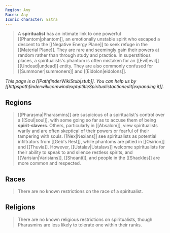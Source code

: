```yaml
---
Region: Any
Races: Any
Iconic character: Estra
---
```


> A **spiritualist** has an intimate link to one powerful [[Phantom|phantom]], an emotionally unstable spirit who escaped a descent to the [[Negative Energy Plane]] to seek refuge in the [[Material Plane]]. They are rare and seemingly gain their powers at random rather than through study and practice. In superstitious places, a spiritualists's phantom is often mistaken for an [[Evil|evil]] [[Undead|undead]] entity. They are also commonly confused for [[Summoner|summoners]] and [[Eidolon|eidolons]].



*This page is a [[PathfinderWikiStub|stub]]. You can help us by [[httpspathfinderwikicomwindexphptitleSpiritualistactionedit|expanding it]].*



## Regions

> [[Pharasma|Pharasmins]] are suspicious of a spiritualist's control over a [[Soul|soul]], with some going so far as to accuse them of being **spirit-slavers**. Others, particularly in [[Absalom]], view spiritualists warily and are often skeptical of their powers or fearful of their tampering with souls. [[Nex|Nexians]] see spiritualists as potential infiltrators from [[Geb's Rest]], while phantoms are pitied in [[Osirion]] and [[Thuvia]].
> However, [[Ustalav|Ustalavs]] welcome spiritualists for their ability to speak to and silence restless spirits, and [[Varisian|Varisians]], [[Shoanti]], and people in the [[Shackles]] are more common and respected.


## Races

> There are no known restrictions on the race of a spiritualist.


## Religions

> There are no known religious restrictions on spiritualists, though Pharasmins are less likely to tolerate one within their ranks.








